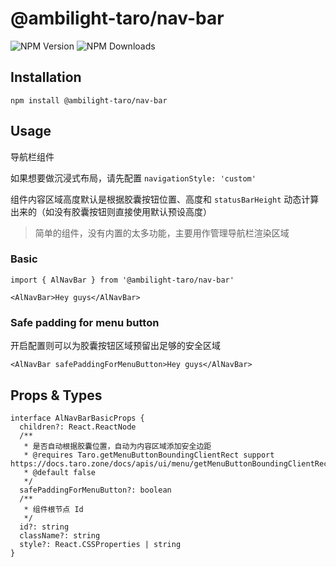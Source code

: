 # @ambilight-taro/nav-bar

![NPM Version](https://img.shields.io/npm/v/%40ambilight-taro%2Fnav-bar)
![NPM Downloads](https://img.shields.io/npm/dm/%40ambilight-taro%2Fnav-bar)

## Installation

```shell
npm install @ambilight-taro/nav-bar
```

## Usage

导航栏组件

如果想要做沉浸式布局，请先配置 `navigationStyle: 'custom'`

组件内容区域高度默认是根据胶囊按钮位置、高度和 `statusBarHeight` 动态计算出来的（如没有胶囊按钮则直接使用默认预设高度）

> 简单的组件，没有内置的太多功能，主要用作管理导航栏渲染区域

### Basic

```tsx
import { AlNavBar } from '@ambilight-taro/nav-bar'

<AlNavBar>Hey guys</AlNavBar>
```

### Safe padding for menu button

开启配置则可以为胶囊按钮区域预留出足够的安全区域

```tsx
<AlNavBar safePaddingForMenuButton>Hey guys</AlNavBar>
```

## Props & Types

```tsx
interface AlNavBarBasicProps {
  children?: React.ReactNode
  /**
   * 是否自动根据胶囊位置，自动为内容区域添加安全边距
   * @requires Taro.getMenuButtonBoundingClientRect support https://docs.taro.zone/docs/apis/ui/menu/getMenuButtonBoundingClientRect
   * @default false
   */
  safePaddingForMenuButton?: boolean
  /**
   * 组件根节点 Id
   */
  id?: string
  className?: string
  style?: React.CSSProperties | string
}
```
